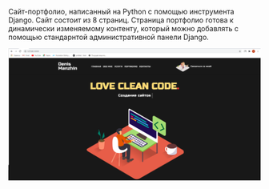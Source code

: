 Сайт-портфолио, написанный на Python с помощью инструмента Django. 
Сайт состоит из 8 страниц. Страница портфолио готова к динамически изменяемому контенту, который можно добавлять с помощью стандарнтой административной панели Django.

![alt text](https://raw.githubusercontent.com/b1td/portfolio/master/portf.png)
